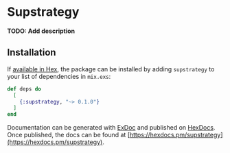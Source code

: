 # Supstrategy

**TODO: Add description**

## Installation

If [available in Hex](https://hex.pm/docs/publish), the package can be installed
by adding `supstrategy` to your list of dependencies in `mix.exs`:

```elixir
def deps do
  [
    {:supstrategy, "~> 0.1.0"}
  ]
end
```

Documentation can be generated with [ExDoc](https://github.com/elixir-lang/ex_doc)
and published on [HexDocs](https://hexdocs.pm). Once published, the docs can
be found at [https://hexdocs.pm/supstrategy](https://hexdocs.pm/supstrategy).

